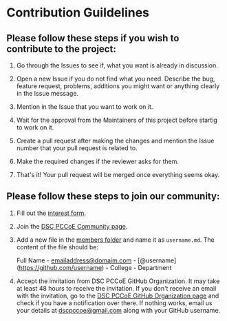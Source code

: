 # Contribution Guildelines

## Please follow these steps if you wish to contribute to the project:

1. Go through the Issues to see if, what you want is already in discussion.

2. Open a new Issue if you do not find what you need. Describe the bug, feature request, problems, additions you might want or anything clearly in the Issue message.

3. Mention in the Issue that you want to work on it.

4. Wait for the approval from the Maintainers of this project before startig to work on it.

5. Create a pull request after making the changes and mention the Issue number that your pull request is related to.

6. Make the required changes if the reviewer asks for them. 

7. That's it! Your pull request will be merged once everything seems okay.

## Please follow these steps to join our community:

1. Fill out the [interest form](https://bit.ly/join-dscpccoe).

2. Join the [DSC PCCoE Community page](https://bit.ly/dscpccoe-dscpage).

3. Add a new file in the [members folder](https://github.com/dscpccoe/join-us/tree/master/members) and name it as `username.md`. The content of the file should be: 

    Full Name - emailaddress@domaim.com - \[@username](https://github.com/username) - College - Department

4. Accept the invitation from DSC PCCoE GitHub Organization. It may take at least 48 hours to receive the invitation. If you don't receive an email with the invitation, go to the [DSC PCCoE GitHub Organization page](https://github.com/dscpccoe) and check if you have a notification over there. If nothing works, email us your details at dscpccoe@gmail.com along with your GitHub username.
